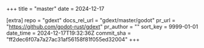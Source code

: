 +++
title = "master"
date = 2024-12-17

[extra]
repo = "gdext"
docs_rel_url = "gdext/master/godot"
pr_url = "https://github.com/godot-rust/gdext"
pr_author = ""
sort_key = 9999-01-01
date_time = 2024-12-17T19:32:36Z
commit_sha = "ff2dec6f07a7a27ac31af56158f81f055ed32004"
+++


